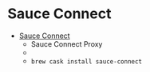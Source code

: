 # Sauce Connect
- [Sauce Connect](https://wiki.saucelabs.com/display/DOCS/Sauce+Connect+Proxy)
  -   Sauce Connect Proxy
  - 
  - `brew cask install sauce-connect`
